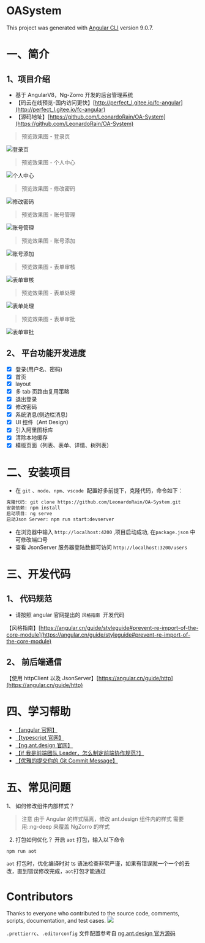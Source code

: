 # OASystem

This project was generated with [Angular CLI](https://github.com/angular/angular-cli) version 9.0.7.

# 一、简介

## 1、项目介绍

- 基于 AngularV8，Ng-Zorro 开发的后台管理系统
- 【码云在线预览-国内访问更快】[http://perfect_l.gitee.io/fc-angular](http://perfect_l.gitee.io/fc-angular)
- 【源码地址】[https://github.com/LeonardoRain/OA-System](https://github.com/LeonardoRain/OA-System)

> 预览效果图 - 登录页

![登录页](./src/assets/screenShots/登录页.png)

> 预览效果图 - 个人中心

![个人中心](./src/assets/screenShots/个人中心.png)

> 预览效果图 - 修改密码

![修改密码](./src/assets/screenShots/修改密码.png)

> 预览效果图 - 账号管理

![账号管理](./src/assets/screenShots/账号管理.png)

> 预览效果图 - 账号添加

![账号添加](./src/assets/screenShots/账号添加.png)

> 预览效果图 - 表单审核

![表单审核](./src/assets/screenShots/表单审核.png)

> 预览效果图 - 表单处理

![表单处理](./src/assets/screenShots/表单处理.png)

> 预览效果图 - 表单审批

![表单审批](./src/assets/screenShots/表单审批.png)

## 2、 平台功能开发进度

- [x] 登录(用户名、密码)
- [x] 首页
- [x] layout
- [x] 多 tab 页路由复用策略
- [x] 退出登录
- [x] 修改密码
- [x] 系统消息(侧边栏消息)
- [x] UI 控件（Ant Design）
- [x] 引入阿里图标库
- [x] 清除本地缓存
- [x] 模版页面（列表、表单、详情、树列表）

# 二、安装项目

- 在 `git` 、`node`、`npm`、`vscode`  配置好多前提下，克隆代码，命令如下：

```bash
克隆代码: git clone https://github.com/LeonardoRain/OA-System.git
安装依赖: npm install
启动项目: ng serve
启动Json Server: npm run start:devserver
```

- 在浏览器中输入 `http://localhost:4200` ,项目启动成功, 在`package.json` 中可修改端口号
- 查看 JsonServer 服务器登陆数据可访问 `http://localhost:3200/users`

# 三、开发代码

<a name="98245d55"></a>

## 1、 代码规范

- 请按照 angular 官网提出的 `风格指南`  开发代码

【风格指南】[https://angular.cn/guide/styleguide#prevent-re-import-of-the-core-module](https://angular.cn/guide/styleguide#prevent-re-import-of-the-core-module)

## 2、 前后端通信

【使用 httpClient 以及 JsonServer】[https://angular.cn/guide/http](https://angular.cn/guide/http)

# 四、学习帮助

- [【angular 官网】](https://angular.cn/docs)
- [【typescript 官网】](http://www.typescriptlang.org/index.html)<br/>
- [【ng.ant.design 官网】](https://ng.ant.design/docs/introduce/zh)
- [【if 我是前端团队 Leader，怎么制定前端协作规范?】](https://juejin.im/post/5d3a7134f265da1b5d57f1ed#heading-18)
- [【优雅的提交你的 Git Commit Message】](https://zhuanlan.zhihu.com/p/34223150)

# 五、常见问题

1、 如何修改组件内部样式？

> 注意 由于 Angular 的样式隔离，修改 ant.design 组件内的样式 需要用::ng-deep 来覆盖 NgZorro 的样式

2. 打包如何优化？
   开启 `aot` 打包，输入以下命令

```bash
npm run aot
```

`aot` 打包时，优化编译时对 ts 语法检查非常严谨，如果有错误就一个一个的去改，直到错误修改完成，`aot`打包才能通过

# Contributors

Thanks to everyone who contributed to the source code, comments, scripts, documentation, and test cases.
<a href="https://github.com/FE-free/fc-angular/graphs/contributors"><img src="https://opencollective.com/fc-angular/contributors.svg?width=890" /></a>

`.prettierrc`、`.editorconfig` 文件配置参考自 [ng.ant.design 官方源码](https://github.com/NG-ZORRO/ng-zorro-antd/blob/master/.editorconfig)

